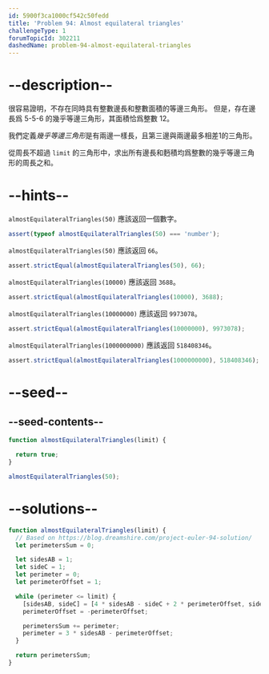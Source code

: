 ```yaml
---
id: 5900f3ca1000cf542c50fedd
title: 'Problem 94: Almost equilateral triangles'
challengeType: 1
forumTopicId: 302211
dashedName: problem-94-almost-equilateral-triangles
---
```


# --description--

很容易證明，不存在同時具有整數邊長和整數面積的等邊三角形。 但是，存在邊長爲 5-5-6 的幾乎等邊三角形，其面積恰爲整數 12。

我們定義<dfn>幾乎等邊三角形</dfn>是有兩邊一樣長，且第三邊與兩邊最多相差1的三角形。

從周長不超過 `limit` 的三角形中，求出所有邊長和麪積均爲整數的幾乎等邊三角形的周長之和。

# --hints--

`almostEquilateralTriangles(50)` 應該返回一個數字。

```js
assert(typeof almostEquilateralTriangles(50) === 'number');
```

`almostEquilateralTriangles(50)` 應該返回 `66`。

```js
assert.strictEqual(almostEquilateralTriangles(50), 66);
```

`almostEquilateralTriangles(10000)` 應該返回 `3688`。

```js
assert.strictEqual(almostEquilateralTriangles(10000), 3688);
```

`almostEquilateralTriangles(10000000)` 應該返回 `9973078`。

```js
assert.strictEqual(almostEquilateralTriangles(10000000), 9973078);
```

`almostEquilateralTriangles(1000000000)` 應該返回 `518408346`。

```js
assert.strictEqual(almostEquilateralTriangles(1000000000), 518408346);
```

# --seed--

## --seed-contents--

```js
function almostEquilateralTriangles(limit) {

  return true;
}

almostEquilateralTriangles(50);
```

# --solutions--

```js
function almostEquilateralTriangles(limit) {
  // Based on https://blog.dreamshire.com/project-euler-94-solution/
  let perimetersSum = 0;

  let sidesAB = 1;
  let sideC = 1;
  let perimeter = 0;
  let perimeterOffset = 1;

  while (perimeter <= limit) {
    [sidesAB, sideC] = [4 * sidesAB - sideC + 2 * perimeterOffset, sidesAB];
    perimeterOffset = -perimeterOffset;

    perimetersSum += perimeter;
    perimeter = 3 * sidesAB - perimeterOffset;
  }

  return perimetersSum;
}
```
